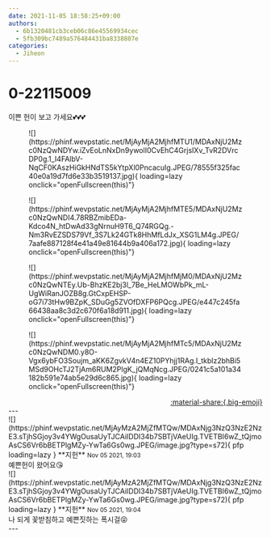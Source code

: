 ```yaml
---
date: 2021-11-05 18:58:25+09:00
authors:
  - 6b1320481cb3ceb06c86e45569934cec
  - 5fb309bc7489a576484431ba8338807e
categories:
  - Jiheon
---
```


# 0-22115009

<div class="post-container" markdown="1">
<div class="content-container md-sidebar__scrollwrap" markdown="1">

이쁜 헌이 보고 가세요💕💕💕
<figure markdown="1">
![](https://phinf.wevpstatic.net/MjAyMjA2MjhfMTU1/MDAxNjU2Mzc0NzQwNDYw.iZvEoLnNxDn9ywolI0CvEhC4GrjsIXv_TvR2DVrcDP0g.1_I4FAlbV-NqCF0KAszHiGkHNdTS5kYtpXl0PncacuIg.JPEG/78555f325fac40e0a19d7fd6e33b3519137.jpg){ loading=lazy onclick="openFullscreen(this)"}
</figure>

<figure markdown="1">
![](https://phinf.wevpstatic.net/MjAyMjA2MjhfMTE5/MDAxNjU2Mzc0NzQwNDI4.78RBZmibEDa-Kdco4N_htDwAd33gNrnuH9T6_Q74RGQg.-Nm3RvEZSDS79Vf_3S7Lk24GTk8HhMfLdJx_XSG1LM4g.JPEG/7aafe887128f4e41a49e81644b9a406a172.jpg){ loading=lazy onclick="openFullscreen(this)"}
</figure>

<figure markdown="1">
![](https://phinf.wevpstatic.net/MjAyMjA2MjhfMjM0/MDAxNjU2Mzc0NzQwNTEy.Ub-BhzKE2bj3l_7Be_HeLMOWbPk_mL-UgWiRanJOZB8g.GtCxpEHSP-oG7i73tHw9BZpK_SDuGg5ZVOfDXFP6PQcg.JPEG/e447c245fa66438aa8c3d2c670f6a18d911.jpg){ loading=lazy onclick="openFullscreen(this)"}
</figure>

<figure markdown="1">
![](https://phinf.wevpstatic.net/MjAyMjA2MjhfMTc5/MDAxNjU2Mzc0NzQwNDM0.y8O-Vgx6ybFO3Soujm_aKK6ZgvkV4n4EZ10PYhjj1RAg.I_tkblz2bhBi5MSd9OHcTJ2TjAm6RUM2PlgK_jQMqNcg.JPEG/0241c5a101a34182b591e74ab5e29d6c865.jpg){ loading=lazy onclick="openFullscreen(this)"}
</figure>


</div>
</div>

<div style="text-align: right;" markdown="1">
<a href="https://weverse.io/fromis9/fanpost/0-22115009" style="text-align: right;">:material-share:{.big-emoji}</a>
</div>
---

<div class="comments-container md-sidebar__scrollwrap" markdown="1">
<div class="comment" markdown="1">
<div class='id-container' markdown="1">
![](https://phinf.wevpstatic.net/MjAyMzA2MjZfMTQw/MDAxNjg3NzQ3NzE2NzE3.sTjhSGjoy3v4YWgOusaUyTJCAiIDDI34b7SBTjVAeUIg.TVETBI6wZ_tQjmoAsCS6Vr6bBETPlgMZy-YwTa6Gs0wg.JPEG/image.jpg?type=s72){ pfp loading=lazy }
**<span class="artist">지헌</span>** <small>Nov 05 2021, 19:03</small><br>
</div>
<div class='comment-body' markdown="1">
예쁜헌이 왔어요😘
</div>
</div>
<div class="comment" markdown="1">
<div class='id-container' markdown="1">
![](https://phinf.wevpstatic.net/MjAyMzA2MjZfMTQw/MDAxNjg3NzQ3NzE2NzE3.sTjhSGjoy3v4YWgOusaUyTJCAiIDDI34b7SBTjVAeUIg.TVETBI6wZ_tQjmoAsCS6Vr6bBETPlgMZy-YwTa6Gs0wg.JPEG/image.jpg?type=s72){ pfp loading=lazy }
**<span class="artist">지헌</span>** <small>Nov 05 2021, 19:04</small><br>
</div>
<div class='comment-body' markdown="1">
나 되게 꽃받침하고 예쁜짓하는 폭시걸😝
</div>
</div>
</div>
---
